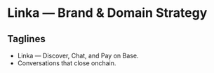 # Linka — Brand & Domain Strategy
## Taglines
- Linka — Discover, Chat, and Pay on Base.
- Conversations that close onchain.
